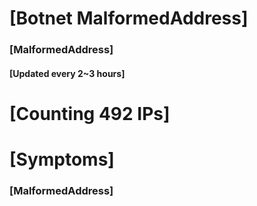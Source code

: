 # [Botnet MalformedAddress]
### [MalformedAddress]
#### [Updated every 2~3 hours]

# [Counting 492 IPs]

# [Symptoms] 
###   [MalformedAddress]
